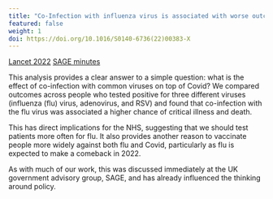 ```yaml
---
title: "Co-Infection with influenza virus is associated with worse outcomes in hospitalised Covid patients"
featured: false
weight: 1
doi: https://doi.org/10.1016/S0140-6736(22)00383-X
---
```


[Lancet 2022]({{page.doi}})
[SAGE minutes](https://assets.publishing.service.gov.uk/government/uploads/system/uploads/attachment_data/file/1055478/S1517_Influenza_virus_coinfection_is_associated_with_worse_COVID-19_outcomes_COCIN.pdf)

This analysis provides a clear answer to a simple question: what is the effect of co-infection with common viruses on top of Covid? We compared outcomes across people who tested positive for three different viruses (influenza (flu) virus, adenovirus, and RSV) and found that co-infection with the flu virus was associated a higher chance of critical illness and death. 

This has direct implications for the NHS, suggesting that we should test patients more often for flu. It also provides another reason to vaccinate people more widely against both flu and Covid, particularly as flu is expected to make a comeback in 2022. 

As with much of our work, this was discussed immediately at the UK government advisory group, SAGE, and has already influenced the thinking around policy.

